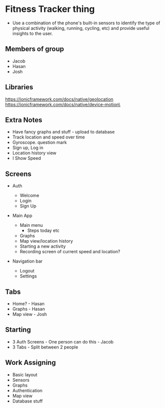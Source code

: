 # Fitness Tracker thing
- Use a combination of the phone's built-in sensors to identify the type of physical activity (walking, running, cycling, etc) and provide useful insights to the user.

## Members of group
- Jacob
- Hasan
- Josh

## Libraries
https://ionicframework.com/docs/native/geolocation  
https://ionicframework.com/docs/native/device-motion\

## Extra Notes
- Have fancy graphs and stuff - upload to database 
- Track location and speed over time
- Gyroscope. question mark
- Sign up, Log in
- Location history view
- I Show Speed


## Screens
- Auth
  - Welcome
  - Login
  - Sign Up

- Main App
  - Main menu
    - Steps today etc
  - Graphs
  - Map view/location history
  - Starting a new activity
  - Recording screen of current speed and location?
- Navigation bar
  - Logout
  - Settings

## Tabs
- Home? - Hasan
- Graphs - Hasan
- Map view - Josh

## Starting
- 3 Auth Screens - One person can do this - Jacob
- 3 Tabs - Split between 2 people


## Work Assigning
- Basic layout
- Sensors
- Graphs
- Authentication
- Map view
- Database stuff

